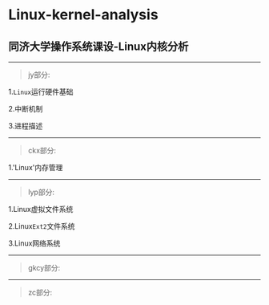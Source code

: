 # Linux-kernel-analysis
## 同济大学操作系统课设-Linux内核分析
---
> jy部分:

1.`Linux`运行硬件基础

2.中断机制

3.进程描述



---
> ckx部分:

1.'Linux'内存管理

---

> lyp部分:

1.Linux虚拟文件系统

2.Linux`Ext2`文件系统

3.Linux网络系统

---
> gkcy部分:

---
> zc部分:

